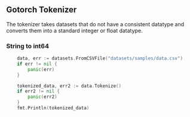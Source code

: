 ## Gotorch Tokenizer
The tokenizer takes datasets that do not have a consistent datatype and converts them into
a standard integer or float datatype. 

### String to int64
```go
	data, err := datasets.FromCSVFile("datasets/samples/data.csv")
	if err != nil {
		panic(err)
	}

	tokenized_data, err2 := data.Tokenize()
	if err2 != nil {
		panic(err2)
	}
	fmt.Println(tokenized_data)
```
